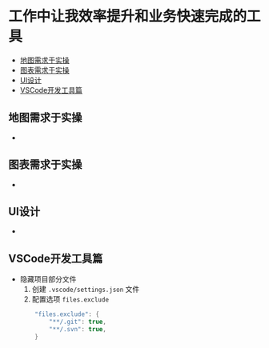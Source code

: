 # 工作中让我效率提升和业务快速完成的工具

* [地图需求于实操](#地图需求于实操)
* [图表需求于实操](#图表需求于实操)
* [UI设计](#UI设计)
* [VSCode开发工具篇](#VSCode开发工具篇)

## 地图需求于实操
*

## 图表需求于实操
*

## UI设计
*

## VSCode开发工具篇
* 隐藏项目部分文件
    1. 创建 `.vscode/settings.json` 文件
    2. 配置选项 `files.exclude`
    ```java
        "files.exclude": {
            "**/.git": true,
            "**/.svn": true,
        }
    ```
